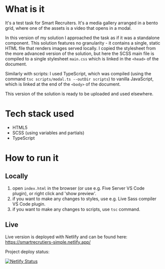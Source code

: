 # What is it

It's a test task for Smart Recruiters. It's a media gallery arranged in a bento grid, where one of the assets is a video that opens in a modal.

In this version of my solution I approached the task as if it was a standalone component. This solution features no granularity - it contains a single, static HTML file that renders images served locally. I copied the stylesheet from the more advanced version of the solution, but here the SCSS main file is compiled to a single stylesheet `main.css` which is linked in the `<head>` of the document.

Similarly with scripts: I used TypeScript, which was compiled (using the command `tsc scripts/modal.ts --outDir scripts`) to vanilla JavaScript, which is linked at the end of the `<body>` of the document.

This version of the solution is ready to be uploaded and used elsewhere.

# Tech stack used

- HTML5
- SCSS (using variables and partials)
- TypeScript

# How to run it

## Locally

1. open `index.html` in the browser (or use e.g. Five Server VS Code plugin), or right click and 'show preview'.
2. if you want to make any changes to styles, use e.g. Live Sass compiler VS Code plugin.
3. if you want to make any changes to scripts, use `tsc` command.

## Live

Live version is deployed with Netlify and can be found here: https://smartrecrutiers-simple.netlify.app/

Project deploy status:

[![Netlify Status](https://api.netlify.com/api/v1/badges/a6d951a2-2254-4fe3-b48a-e9b7d341bdce/deploy-status)](https://app.netlify.com/projects/smartrecrutiers-simple/deploys)
